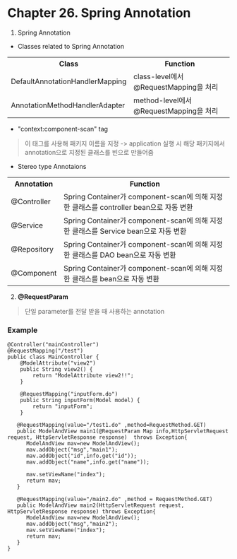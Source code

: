 # Chapter 26. Spring Annotation

1. Spring Annotation

- Classes related to Spring Annotation
<table>
  <tr>
    <th>Class</th>
    <th>Function</th>
  </tr>
  <tr>
    <td>DefaultAnnotationHandlerMapping</td>
    <td>class-level에서 @RequestMapping을 처리</td>
  </tr>
  <tr>
    <td>AnnotationMethodHandlerAdapter</td>
    <td>method-level에서 @RequestMapping을 처리</td>
  </tr>
</table>

- "context:component-scan" tag
> 이 태그를 사용해 패키지 이름을 지정 -> application 실행 시 해당 패키지에서 annotation으로 지정된 클래스를 빈으로 만들어줌

- Stereo type Annotaions
<table>
  <tr>
    <th>Annotation</th>
    <th>Function</th>
  </tr>
  <tr>
    <td>@Controller</td>
    <td>Spring Container가 component-scan에 의해 지정한 클래스를 controller bean으로 자동 변환
  </tr>
  <tr>
    <td>@Service</td>
    <td>Spring Container가 component-scan에 의해 지정한 클래스를 Service bean으로 자동 변환
  </tr>
  <tr>
    <td>@Repository</td>
    <td>Spring Container가 component-scan에 의해 지정한 클래스를 DAO bean으로 자동 변환
  </tr>
  <tr>
    <td>@Component</td>
    <td>Spring Container가 component-scan에 의해 지정한 클래스를 bean으로 자동 변환
  </tr>
</table>

2. <b>@RequestParam</b>
> 단일 parameter를 전달 받을 때 사용하는 annotation

### Example
<pre><code>@Controller("mainController")
@RequestMapping("/test")
public class MainController {
	@ModelAttribute("view2")
	public String view2() {
		return "ModelAttribute view2!!";
	}
	
	@RequestMapping("inputForm.do")
	public String inputForm(Model model) {
		return "inputForm";
	}
	
   @RequestMapping(value="/test1.do" ,method=RequestMethod.GET)
   public ModelAndView main1(@RequestParam Map<String,String> info,HttpServletRequest request, HttpServletResponse response)  throws Exception{
      ModelAndView mav=new ModelAndView();
      mav.addObject("msg","main1");
      mav.addObject("id",info.get("id"));
      mav.addObject("name",info.get("name"));
      
      mav.setViewName("index");
      return mav;
   }

   @RequestMapping(value="/main2.do" ,method = RequestMethod.GET)
   public ModelAndView main2(HttpServletRequest request, HttpServletResponse response) throws Exception{
      ModelAndView mav=new ModelAndView();
      mav.addObject("msg","main2");
      mav.setViewName("index");
      return mav;
   }
}
</code></pre>


